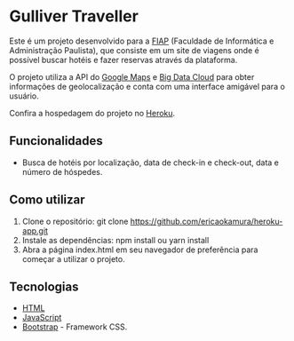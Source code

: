 # Gulliver Traveller
Este é um projeto desenvolvido para a [FIAP](https://www.fiap.com.br/) (Faculdade de Informática e Administração Paulista), que consiste em um site de viagens onde é possível buscar hotéis e fazer reservas através da plataforma.

O projeto utiliza a API do [Google Maps](https://developers.google.com/maps?hl=pt-br) e [Big Data Cloud](https://api.bigdatacloud.net/data/reverse-geocode-client) para obter informações de geolocalização e conta com uma interface amigável para o usuário.

Confira a hospedagem do projeto no [Heroku](https://heroku-gulliver-traveller-app.herokuapp.com/src).

## Funcionalidades
- Busca de hotéis por localização, data de check-in e check-out, data e número de hóspedes.  

## Como utilizar
1. Clone o repositório: git clone https://github.com/ericaokamura/heroku-app.git
2. Instale as dependências: npm install ou yarn install
3. Abra a página index.html em seu navegador de preferência para começar a utilizar o projeto.

## Tecnologias
- [HTML](https://developer.mozilla.org/pt-BR/docs/Web/HTML)
- [JavaScript](https://developer.mozilla.org/pt-BR/docs/Web/JavaScript)
- [Bootstrap](https://getbootstrap.com/) - Framework CSS.







